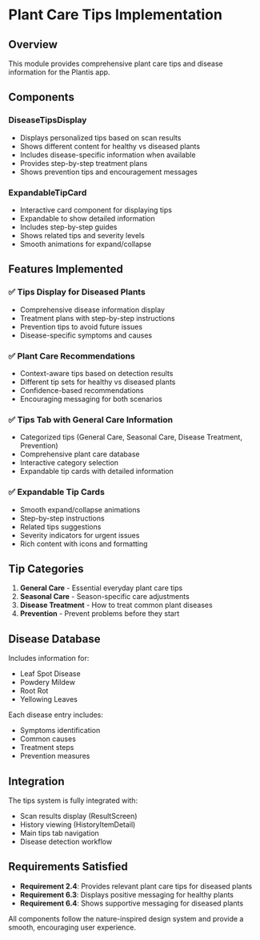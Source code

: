 # Plant Care Tips Implementation

## Overview
This module provides comprehensive plant care tips and disease information for the Plantis app.

## Components

### DiseaseTipsDisplay
- Displays personalized tips based on scan results
- Shows different content for healthy vs diseased plants
- Includes disease-specific information when available
- Provides step-by-step treatment plans
- Shows prevention tips and encouragement messages

### ExpandableTipCard
- Interactive card component for displaying tips
- Expandable to show detailed information
- Includes step-by-step guides
- Shows related tips and severity levels
- Smooth animations for expand/collapse

## Features Implemented

### ✅ Tips Display for Diseased Plants
- Comprehensive disease information display
- Treatment plans with step-by-step instructions
- Prevention tips to avoid future issues
- Disease-specific symptoms and causes

### ✅ Plant Care Recommendations
- Context-aware tips based on detection results
- Different tip sets for healthy vs diseased plants
- Confidence-based recommendations
- Encouraging messaging for both scenarios

### ✅ Tips Tab with General Care Information
- Categorized tips (General Care, Seasonal Care, Disease Treatment, Prevention)
- Comprehensive plant care database
- Interactive category selection
- Expandable tip cards with detailed information

### ✅ Expandable Tip Cards
- Smooth expand/collapse animations
- Step-by-step instructions
- Related tips suggestions
- Severity indicators for urgent issues
- Rich content with icons and formatting

## Tip Categories

1. **General Care** - Essential everyday plant care tips
2. **Seasonal Care** - Season-specific care adjustments
3. **Disease Treatment** - How to treat common plant diseases
4. **Prevention** - Prevent problems before they start

## Disease Database

Includes information for:
- Leaf Spot Disease
- Powdery Mildew
- Root Rot
- Yellowing Leaves

Each disease entry includes:
- Symptoms identification
- Common causes
- Treatment steps
- Prevention measures

## Integration

The tips system is fully integrated with:
- Scan results display (ResultScreen)
- History viewing (HistoryItemDetail)
- Main tips tab navigation
- Disease detection workflow

## Requirements Satisfied

- **Requirement 2.4**: Provides relevant plant care tips for diseased plants
- **Requirement 6.3**: Displays positive messaging for healthy plants
- **Requirement 6.4**: Shows supportive messaging for diseased plants

All components follow the nature-inspired design system and provide a smooth, encouraging user experience.